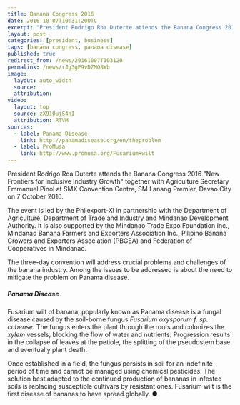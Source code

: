 ```yaml
---
title: Banana Congress 2016
date: 2016-10-07T10:31:20UTC
excerpt: "President Rodrigo Roa Duterte attends the Banana Congress 2016 together with Agriculture Secretary Emmanuel Pinol at SMX Davao Convention Centre, Davao City on 7 October 2016."
layout: post
categories: [president, business]
tags: [banana congress, panama disease]
published: true
redirect_from: /news/20161007T103120
permalink: /news/rJg3gP9vDZMQ8Wb
image:
  layout: auto_width
  source: 
  attribution: 
video:
  layout: top
  source: zX910ujS4nI
  attribution: RTVM
sources:
  - label: Panama Disease
    link: http://panamadisease.org/en/theproblem
  - label: ProMusa 
    link: http://www.promusa.org/Fusarium+wilt
---
```


President Rodrigo Roa Duterte attends the Banana Congress 2016 "New Frontiers for Inclusive Industry Growth" together with Agriculture Secretary Emmanuel Pinol at SMX Convention Centre, SM Lanang Premier, Davao City
on 7 October 2016.

The event is led by the Philexport-XI in partnership with the Department of Agriculture, Department of Trade and Industry and Mindanao Development Authority. It is also supported by the Mindanao Trade Expo Foundation Inc., Mindanao Banana Farmers and Exporters Association Inc., Pilipino Banana Growers and Exporters Association (PBGEA) and Federation of Cooperatives in Mindanao.

The three-day convention will address crucial problems and challenges of the banana industry.
Among the issues to be addressed is about the need to mitigate the problem on Panama disease.

##### Panama Disease

Fusarium wilt of banana, popularly known as Panama disease is a fungal disease caused by the soil-borne fungus _Fusarium oxysporum f. sp. cubense_.
The fungus enters the plant through the roots and colonizes the _xylem_ vessels, blocking the flow of water and nutrients.
Progression results in the collapse of leaves at the petiole, the splitting of the pseudostem base and eventually plant death.

Once established in a field, the fungus persists in soil for an indefinite period of time and cannot be managed using chemical pesticides.
The solution best adapted to the continued production of bananas in infested soils is replacing susceptible cultivars by resistant ones.
Fusarium wilt is the first disease of bananas to have spread globally.
&#x25cf;


